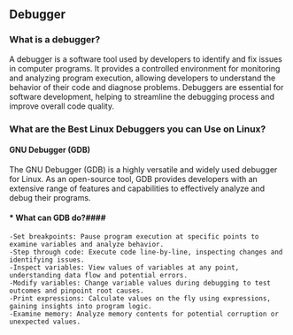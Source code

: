 ## Debugger ##
### What is a debugger? ###
  A debugger is a software tool used by developers to identify and fix issues in computer programs. It provides a controlled environment for monitoring and analyzing program execution, allowing developers to understand the behavior of their code and diagnose problems.
  Debuggers are essential for software development, helping to streamline the debugging process and improve overall code quality.
### What are the Best Linux Debuggers you can Use on Linux? ###
#### GNU Debugger (GDB) ####
The GNU Debugger (GDB) is a highly versatile and widely used debugger for Linux. As an open-source tool, GDB provides developers with an extensive range of features and capabilities to effectively analyze and debug their programs.
#### * What can GDB do?####
    -Set breakpoints: Pause program execution at specific points to examine variables and analyze behavior.
    -Step through code: Execute code line-by-line, inspecting changes and identifying issues.
    -Inspect variables: View values of variables at any point, understanding data flow and potential errors.
    -Modify variables: Change variable values during debugging to test outcomes and pinpoint root causes.
    -Print expressions: Calculate values on the fly using expressions, gaining insights into program logic.
    -Examine memory: Analyze memory contents for potential corruption or unexpected values.

